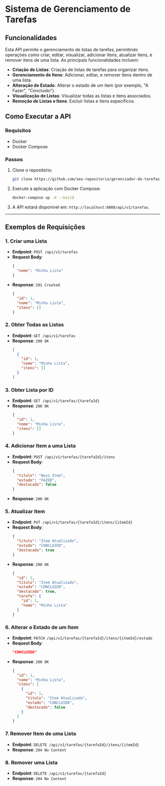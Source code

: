 # Sistema de Gerenciamento de Tarefas

## Funcionalidades

Esta API permite o gerenciamento de listas de tarefas, permitindo operações como criar, editar, visualizar, adicionar itens, atualizar itens, e remover itens de uma lista. As principais funcionalidades incluem:

- **Criação de Listas**: Criação de listas de tarefas para organizar itens.
- **Gerenciamento de Itens**: Adicionar, editar, e remover itens dentro de uma lista.
- **Alteração de Estado**: Alterar o estado de um item (por exemplo, "A Fazer", "Concluído").
- **Visualização de Listas**: Visualizar todas as listas e itens associados.
- **Remoção de Listas e Itens**: Excluir listas e itens específicos.

## Como Executar a API

### Requisitos
- Docker
- Docker Compose

### Passos

1. Clone o repositório:
   ```bash
   git clone https://github.com/seu-repositorio/gerenciador-de-tarefas.git
   ```

2. Execute a aplicação com Docker Compose:
   ```bash
   docker-compose up -d --build
   ```

3. A API estará disponível em: `http://localhost:8080/api/v1/tarefas`.


---

## Exemplos de Requisições

### 1. Criar uma Lista
- **Endpoint**: `POST /api/v1/tarefas`
- **Request Body**:
  ```json
  {
    "nome": "Minha Lista"
  }
  ```
- **Response**: `201 Created`
  ```json
  {
    "id": 1,
    "nome": "Minha Lista",
    "itens": []
  }
  ```

### 2. Obter Todas as Listas
- **Endpoint**: `GET /api/v1/tarefas`
- **Response**: `200 OK`
  ```json
  [
    {
      "id": 1,
      "nome": "Minha Lista",
      "itens": []
    }
  ]
  ```

### 3. Obter Lista por ID
- **Endpoint**: `GET /api/v1/tarefas/{tarefaId}`
- **Response**: `200 OK`
  ```json
  {
    "id": 1,
    "nome": "Minha Lista",
    "itens": []
  }
  ```

### 4. Adicionar Item a uma Lista
- **Endpoint**: `POST /api/v1/tarefas/{tarefaId}/itens`
- **Request Body**:
  ```json
  {
    "titulo": "Novo Item",
    "estado": "FAZER",
    "destacado": false
  }
  ```
- **Response**: `200 OK`

### 5. Atualizar Item
- **Endpoint**: `PUT /api/v1/tarefas/{tarefaId}/itens/{itemId}`
- **Request Body**:
  ```json
  {
    "titulo": "Item Atualizado",
    "estado": "CONCLUIDO",
    "destacado": true
  }
  ```
- **Response**: `200 OK`
  ```json
  {
    "id": 1,
    "titulo": "Item Atualizado",
    "estado": "CONCLUIDO",
    "destacado": true,
    "tarefa": {
      "id": 1,
      "nome": "Minha Lista"
    }
  }
  ```

### 6. Alterar o Estado de um Item
- **Endpoint**: `PATCH /api/v1/tarefas/{tarefaId}/itens/{itemId}/estado`
- **Request Body**:
  ```json
  "CONCLUIDO"
  ```
- **Response**: `200 OK`
  ```json
  {
    "id": 1,
    "nome": "Minha Lista",
    "itens": [
      {
        "id": 1,
        "titulo": "Item Atualizado",
        "estado": "CONCLUIDO",
        "destacado": false
      }
    ]
  }
  ```

### 7. Remover Item de uma Lista
- **Endpoint**: `DELETE /api/v1/tarefas/{tarefaId}/itens/{itemId}`
- **Response**: `204 No Content`

### 8. Remover uma Lista
- **Endpoint**: `DELETE /api/v1/tarefas/{tarefaId}`
- **Response**: `204 No Content`


